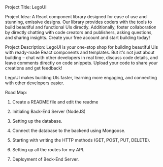 Project Title: LegoUI 

Project Idea: A React component library designed for ease of use and stunning, emissive designs. Our library provides coders with the tools to build beautiful and functional UIs directly. Additionally, foster collaboration by directly chatting with code creators and publishers, asking questions, and sharing insights. Create your free account and start building today!

Project Description: LegoUI is your one-stop shop for building beautiful UIs with ready-made React components and templates. But it's not just about building – chat with other developers in real time, discuss code details, and leave comments directly on code snippets. Upload your code to share your creations and get feedback!

LegoUI makes building UIs faster, learning more engaging, and connecting with other developers easier.

Road Map: 

1. Create a README file and edit the readme

2. Initialing Back-End  Server (NodeJS)

3. Setting up the database. 

4. Connect the database to the backend using Mongoose.

5. Starting with writing the HTTP methods (GET, POST, PUT, DELETE).

6. Setting up all the routes for my API.

7. Deployment of Beck-End Server.

